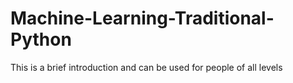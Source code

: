 # Machine-Learning-Traditional-Python
This is a brief introduction and can be used for people of all levels

